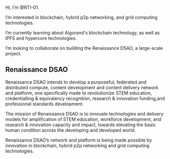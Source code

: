 
Hi, I’m @RTI-01.

I’m interested in blockchain, hybrid p2p networking, and grid computing technologies.

I’m currently learning about Algorand's blockchain technology, as well as IPFS and hypercore technologies.

I’m looking to collaborate on building the Renaissance DSAO, a large-scale project.

## Renaissance DSAO

Renaissance DSAO intends to develop a purposeful, federated and distributed compute, 
content development and content delivery network and platform, one specifically made to revolutionize STEM education, credentialling & equivalency recognition, research & innovation funding,and professional standards development.

The mission of Renaissance DSAO is to innovate technologies and delivery models for amplification of STEM education, workforce development, and research & innovation capacity and impact, towards elevating the basic human condition across the developing and developed world.

Renaissance DSAO’s network and platform is being made possible by innovation in blockchain, hybrid p2p networking and grid computing technologies.


<!---
RTI-01/RTI-01 is a ✨ special ✨ repository because its `README.md` (this file) appears on your GitHub profile.
You can click the Preview link to take a look at your changes.
--->
